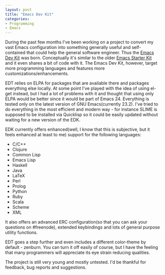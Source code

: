```yaml
---
layout: post
title: "Emacs Dev Kit"
categories:
- Programming
- Emacs
---
```


During the past few months I've been working on a project to convert
my vast Emacs configuration into something generally useful and
self-contained that could help the general software engineer. Thus the
[Emacs Dev Kit](https://github.com/bbatsov/emacs-dev-kit) was
born. Conceptually it's similar to the older
[Emacs Starter Kit](https://github.com/technomancy/emacs-starter-kit)
and it even shares a bit of code with it. The Emacs Dev Kit, however,
target more programming languages and features more
customizations/enhancements.

EDT relies on ELPA for packages that are available there and packages
everything else locally. At some point I've played with the idea of
using el-get instead, but I had a lot of problems with it and thought
that using only ELPA would be better since it would be part of
Emacs 24. Everything is tested only on the latest version of GNU
Emacs(currently 23.2). I've tried to do everything in the most
efficient and modern way - for instance SLIME is supposed to be
installed via Quicklisp so it could be easily updated without waiting
for a new version of the EDK. 

EDK currently offers enhanced(well, I know that this is subjective,
but it feels enhanced at least to me) support for the following
languages:

* C/C++
* Clojure
* Common Lisp
* Emacs Lisp
* Haskell
* Java
* LaTeX
* Perl
* Prolog
* Python
* Ruby
* Scala
* Scheme
* XML

It also offers an advanced ERC configuration(so that you can ask your
questions on #freenode), extended keybindings and lots of general
purpose utility functions.

EDT goes a step further and even includes a different color-theme by
default - zenburn. You can turn it off easily of course, but I have
the feeling that many programmers will appreciate its eye strain
reducing qualities.

The project is still very young and mostly untested. I'd be thankful
for feedback, bug reports and suggestions.
